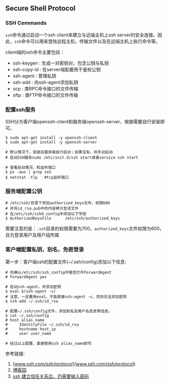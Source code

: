 ## Secure Shell Protocol

### SSH Commands

`ssh`命令通过启动一个ssh client来建立与远端主机上ssh server的安全连接。因此，`ssh`命令可以用来登陆远程主机，传输文件以及在远端主机上执行命令等。

client端的ssh命令主要包括：  
* ssh-keygen : 生成一对密钥对，包含公钥与私钥  
* ssh-copy-id : 在server端配置用于鉴权公钥  
* ssh-agent : 管理私钥  
* ssh-add : 向ssh-agent添加私钥  
* scp : 类RPC命令接口的文件传输  
* sftp : 类FTP命令接口的文件传输  

### 配置ssh服务

SSH分为客户端openssh-client和服务端openssh-server，根据需要自行安装即可。

```
$ sudo apt-get install -y openssh-client
$ sudo apt-get install -y openssh-server

# 默认情况下，安装后服务端自行启动；如果没有，则手动启动
# 启动SSH服务sudo /etc/init.d/ssh start或者service ssh start

# 查看启动情况，和监听端口
$ ps -aux | grep ssh
$ netstat -tlp   #tcp监听端口
```

### 服务端配置公钥

```
# /etc/ssh/目录下添加authorized_keys文件，权限600
# 并将id_rsa.pub中的内容拷贝至该文件
# 在/etc/ssh/sshd_config中添加以下字段
$ AuthorizedKeysFile      /etc/ssh/authorized_keys
```

需要注意的是：`.ssh`目录的权限需要为700，`authorized_keys`文件权限为600，且为登录用户及用户组所属

### 客户端配置私钥，别名，免密登录

第一步：客户端ssh的配置文件(~/.ssh/config)添加以下信息:

```
# 先确认/etc/ssh/ssh_config中是否打开ForwardAgent
# ForwardAgent yes

# 启动ssh-agent，并添加密钥
$ eval $(ssh-agent -s)
# 注意，一定要用eval，不能直接ssh-agent -s，否则无法添加密钥
$ ssh-add ~/.ssh/id_rsa

# 配置~/.ssh/config文件，添加别名及用户名信息等信息。  
$ cat ~/.ssh/config
# host alias_name
#     IdentityFile ~/.ssh/id_rsa
#     hostname host_ip
#     user user_name

# 经过以上配置，直接使用ssh alias_name即可
```

参考链接:  
1. [www.ssh.com/ssh/protocol](www.ssh.com/ssh/protocol)
2. [博客园](http://www.cnblogs.com/ysocean/p/6959776.html)
3. [ssh 建立信任关系后，仍需要输入密码](https://blog.csdn.net/qq_32239417/article/details/52774199)
